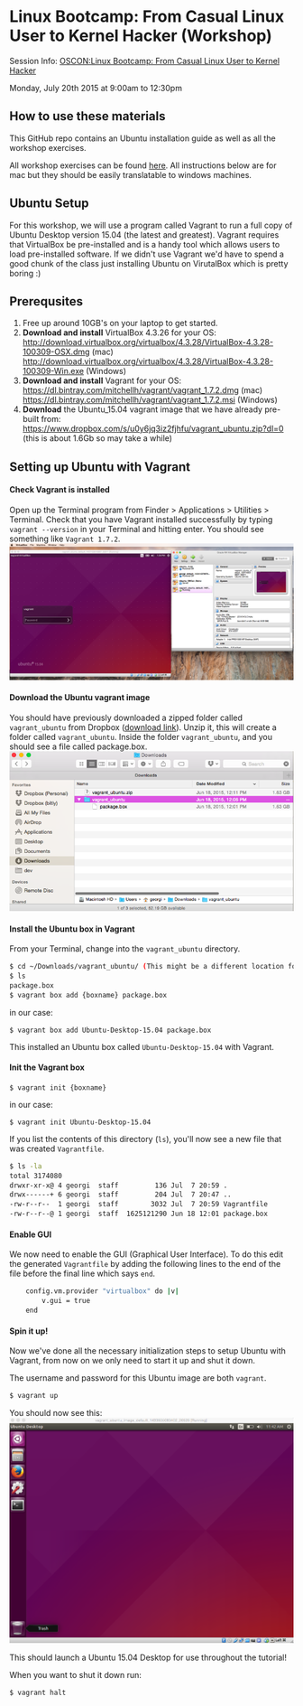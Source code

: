 # Linux Bootcamp: From Casual Linux User to Kernel Hacker (Workshop)

Session Info:
[OSCON:Linux Bootcamp: From Casual Linux User to Kernel Hacker](http://www.oscon.com/open-source-2015/public/schedule/detail/41300)

Monday, July 20th 2015 at 9:00am to 12:30pm

## How to use these materials
This GitHub repo contains an Ubuntu installation guide as well as all the workshop exercises.

All workshop exercises can be found [here](workshop).
All instructions below are for mac but they should be easily translatable to windows machines.

## Ubuntu Setup
For this workshop, we will use a program called Vagrant to run a full copy of Ubuntu Desktop version 15.04 (the latest and greatest). Vagrant requires that VirtualBox be pre-installed and is a handy tool which allows users to load pre-installed software. If we didn't use Vagrant we'd have to spend a good chunk of the class just installing Ubuntu on VirutalBox which is pretty boring :)

## Prerequsites
1. Free up around 10GB's on your laptop to get started.
1. **Download and install** VirtualBox 4.3.26 for your OS:
http://download.virtualbox.org/virtualbox/4.3.28/VirtualBox-4.3.28-100309-OSX.dmg (mac)
http://download.virtualbox.org/virtualbox/4.3.28/VirtualBox-4.3.28-100309-Win.exe (Windows)
1. **Download and install** Vagrant for your OS: https://dl.bintray.com/mitchellh/vagrant/vagrant_1.7.2.dmg (mac)
https://dl.bintray.com/mitchellh/vagrant/vagrant_1.7.2.msi (Windows)
1. **Download** the Ubuntu_15.04 vagrant image that we have already pre-built from: https://www.dropbox.com/s/u0y6jq3iz2fjhfu/vagrant_ubuntu.zip?dl=0 (this is about 1.6Gb so may take a while)

## Setting up Ubuntu with Vagrant

#### Check Vagrant is installed
Open up the Terminal program from Finder > Applications > Utilities > Terminal.
Check that you have Vagrant installed successfully by typing `vagrant --version` in your Terminal and hitting enter. You should see something like `Vagrant 1.7.2`.
![](images/vagrant_version.png)

#### Download the Ubuntu vagrant image
You should have previously downloaded a zipped folder called `vagrant_ubuntu` from Dropbox ([download link](https://www.dropbox.com/s/u0y6jq3iz2fjhfu/vagrant_ubuntu.zip?dl=0)).
Unzip it, this will create a folder called `vagrant_ubuntu`. Inside the folder `vagrant_ubuntu`, and you should see a file called package.box.
![](images/finder_image.png)

#### Install the Ubuntu box in Vagrant
From your Terminal, change into the `vagrant_ubuntu` directory.

```bash
$ cd ~/Downloads/vagrant_ubuntu/ (This might be a different location for you)           # cd = change directory
$ ls
package.box
$ vagrant box add {boxname} package.box
```
in our case:
```
$ vagrant box add Ubuntu-Desktop-15.04 package.box
```
This installed an Ubuntu box called `Ubuntu-Desktop-15.04` with Vagrant.

#### Init the Vagrant box
```
$ vagrant init {boxname}
```
in our case:
```
$ vagrant init Ubuntu-Desktop-15.04
```
If you list the contents of this directory (`ls`), you'll now see a new file that was created `Vagrantfile`.

```bash
$ ls -la
total 3174080
drwxr-xr-x@ 4 georgi  staff         136 Jul  7 20:59 .
drwx------+ 6 georgi  staff         204 Jul  7 20:47 ..
-rw-r--r--  1 georgi  staff        3032 Jul  7 20:59 Vagrantfile
-rw-r--r--@ 1 georgi  staff  1625121290 Jun 18 12:01 package.box
```

#### Enable GUI
We now need to enable the GUI (Graphical User Interface). To do this edit the generated `Vagrantfile` by adding the following lines to the end of the file before the final line which says `end`.

```bash
    config.vm.provider "virtualbox" do |v|
        v.gui = true
    end
```


#### Spin it up!
Now we've done all the necessary initialization steps to setup Ubuntu with Vagrant, from now on we only need to start it up and shut it down.

The username and password for this Ubuntu image are both `vagrant`.

```bash
$ vagrant up
```
You should now see this:
![](images/Vagrant_Ubuntu_Box.png)

This should launch a Ubuntu 15.04 Desktop for use throughout the tutorial!

When you want to shut it down run:
```bash
$ vagrant halt
```
